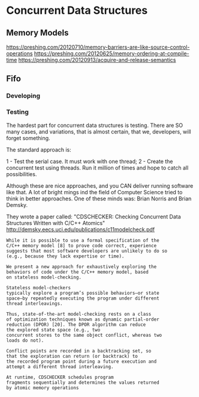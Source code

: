 # Concurrent Data Structures

## Memory Models

https://preshing.com/20120710/memory-barriers-are-like-source-control-operations
https://preshing.com/20120625/memory-ordering-at-compile-time
https://preshing.com/20120913/acquire-and-release-semantics

## Fifo

### Developing

### Testing

The hardest part for concurrent data structures is testing. There are SO many cases, and variations, that is almost certain, that we, developers, will forget something.

The standard approach is:

1 - Test the serial case. It must work with one thread;
2 - Create the concurrent test using threads. Run it million of times and hope to catch all possibilities.

Although these are nice approaches, and you CAN deliver running software like that. A lot of bright mings ind the field of Computer Science tried to think in better approaches. One of these minds was: Brian Norris and Brian Demsky.

They wrote a paper called: "CDSCHECKER: Checking Concurrent Data Structures Written with C/C++ Atomics"  
http://demsky.eecs.uci.edu/publications/c11modelcheck.pdf  

```
While it is possible to use a formal specification of the
C/C++ memory model [8] to prove code correct, experience
suggests that most software developers are unlikely to do so
(e.g., because they lack expertise or time).

We present a new approach for exhaustively exploring the
behaviors of code under the C/C++ memory model, based
on stateless model-checking.

Stateless model-checkers
typically explore a program’s possible behaviors—or state
space—by repeatedly executing the program under different
thread interleavings.

Thus, state-of-the-art model-checking rests on a class
of optimization techniques known as dynamic partial-order
reduction (DPOR) [20]. The DPOR algorithm can reduce
the explored state space (e.g., two
concurrent stores to the same object conflict, whereas two
loads do not).

Conflict points are recorded in a backtracking set, so
that the exploration can return (or backtrack) to
the recorded program point during a future execution and
attempt a different thread interleaving.

At runtime, CDSCHECKER schedules program
fragments sequentially and determines the values returned
by atomic memory operations
```

